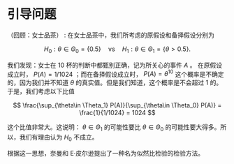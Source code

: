 # 引导问题
（回顾：女士品茶）
: 在女士品茶中，我们所考虑的原假设和备择假设分别为

$$
H_0: \theta \in \Theta_0 = \{0.5\} \quad \text{vs} \quad H_1: \theta \in \Theta_1 = \left\{ \theta > 0.5\right\}.
$$

我们发现：女士在 10 杯的判断中都甄别正确，记为所关心的事件 $A$ 。
在原假设成立时， $P(A) = 1/1024$ ；而在备择假设成立时， $P(A) = \theta^{10}$ 这个概率是不确定的，因为我们并不知道 $\theta$ 的真实值。但是我们知道，这个概率是不会超过 1 的。于是，我们考虑以下比值

$$
\frac{\sup_{\theta\in \Theta_1} P(A)}{\sup_{\theta\in \Theta_0} P(A)} = \frac{1}{1/1024} = 1024
$$

这个比值非常大。这说明： $\theta \in \Theta_1$ 的可能性要比 $\theta \in \Theta_0$ 的可能性要大得多。所以，我们有理由认为 $H_0$ 不成立。

根据这一思想，奈曼和 E·皮尔逊提出了一种名为似然比检验的检验方法。